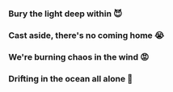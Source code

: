 ### Bury the light deep within 😈
### Cast aside, there's no coming home 😭
### We're burning chaos in the wind 😡
### Drifting in the ocean all alone 🌊
